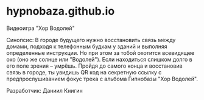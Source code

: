 # hypnobaza.github.io
Видеоигра "Хор Водолей"

Синопсис: 
В городе будущего нужно восстановить связь между домами, подходя к телефонным будкам у зданий и выполняя определенные инструкции. Но при этом за тобой охотится всевидящее око (оно же солнце или "Водолей"). Если находиться слишком долго в его поле зрения – умрёшь.
Пройдя до самого конца и восстановив связь в городе, ты увидишь QR код на секретную ссылку с предпрослушиванием фокус трека с альбома Гипнобазы "Хор Водолей".

Разработчик: Даниил Книгин
